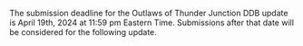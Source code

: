 The submission deadline for the Outlaws of Thunder Junction DDB update is April 19th, 2024 at 11:59 pm Eastern Time.  Submissions after that date will be considered for the following update.